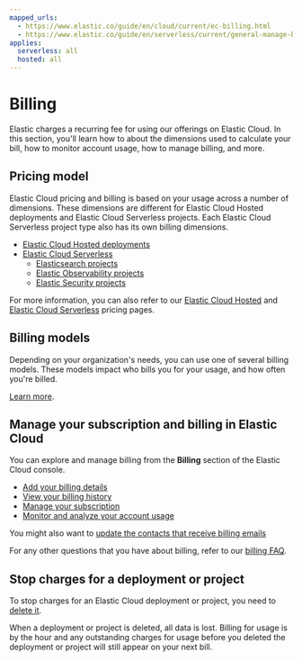 ```yaml
---
mapped_urls:
  - https://www.elastic.co/guide/en/cloud/current/ec-billing.html
  - https://www.elastic.co/guide/en/serverless/current/general-manage-billing.html
applies:
  serverless: all
  hosted: all
---
```


# Billing

Elastic charges a recurring fee for using our offerings on Elastic Cloud. In this section, you'll learn how to about the dimensions used to calculate your bill, how to monitor account usage, how to manage billing, and more.

## Pricing model

Elastic Cloud pricing and billing is based on your usage across a number of dimensions. These dimensions are different for Elastic Cloud Hosted deployments and Elastic Cloud Serverless projects. Each Elastic Cloud Serverless project type also has its own billing dimensions.

* [Elastic Cloud Hosted deployments](/deploy-manage/cloud-organization/billing/cloud-hosted-deployment-billing-dimensions.md)
* [Elastic Cloud Serverless](/deploy-manage/cloud-organization/billing/serverless-project-billing-dimensions.md)
  * [Elasticsearch projects](/deploy-manage/cloud-organization/billing/elasticsearch-billing-dimensions.md)
  * [Elastic Observability projects](/deploy-manage/cloud-organization/billing/elastic-observability-billing-dimensions.md)
  * [Elastic Security projects](/deploy-manage/cloud-organization/billing/security-billing-dimensions.md)
  
For more information, you can also refer to our [Elastic Cloud Hosted](https://www.elastic.co/pricing) and [Elastic Cloud Serverless](https://www.elastic.co/pricing/serverless-search) pricing pages.

## Billing models

Depending on your organization's needs, you can use one of several billing models. These models impact who bills you for your usage, and how often you're billed.

[Learn more](/deploy-manage/cloud-organization/billing/billing-models.md).

## Manage your subscription and billing in Elastic Cloud

You can explore and manage billing from the **Billing** section of the Elastic Cloud console.

* [Add your billing details](/deploy-manage/cloud-organization/billing/add-billing-details.md)
* [View your billing history](/deploy-manage/cloud-organization/billing/view-billing-history.md)
* [Manage your subscription](/deploy-manage/cloud-organization/billing/manage-subscription.md)
* [Monitor and analyze your account usage](/deploy-manage/cloud-organization/billing/monitor-analyze-usage.md)

You might also want to [update the contacts that receive billing emails](/deploy-manage/cloud-organization/billing/update-billing-operational-contacts.md)

For any other questions that you have about billing, refer to our [billing FAQ](/deploy-manage/cloud-organization/billing/billing-faq.md).

## Stop charges for a deployment or project

To stop charges for an Elastic Cloud deployment or project, you need to [delete it](/deploy-manage/uninstall/delete-a-cloud-deployment.md).

When a deployment or project is deleted, all data is lost. Billing for usage is by the hour and any outstanding charges for usage before you deleted the deployment or project will still appear on your next bill.
